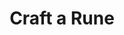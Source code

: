 ---
title: Craft a Rune
layout: job
post: We are looking for an artist to make a new runic symbol for us. Create a symbol that moves us.  
reward: 15 leaves
---